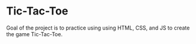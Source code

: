 # Tic-Tac-Toe
Goal of the project is to practice using using HTML, CSS, and JS to create the game Tic-Tac-Toe.
